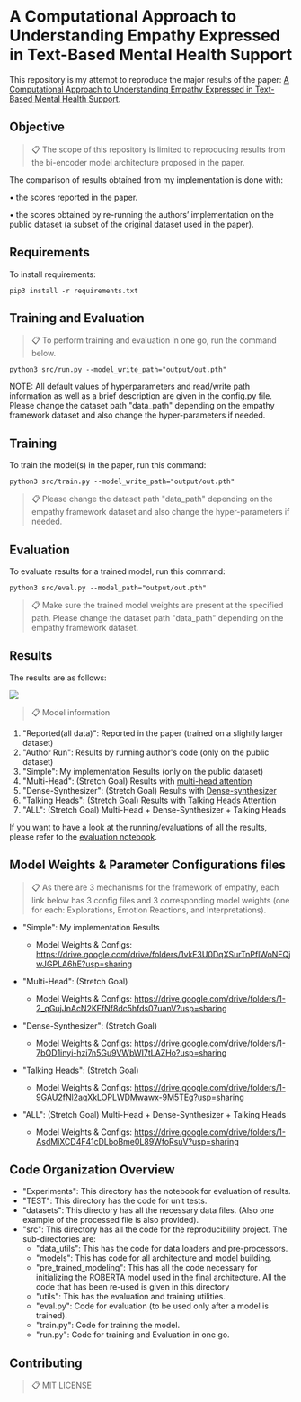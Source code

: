 # A Computational Approach to Understanding Empathy Expressed in Text-Based Mental Health Support

This repository is my attempt to reproduce the major results of the paper: [A Computational Approach to Understanding Empathy Expressed in Text-Based Mental Health Support](https://arxiv.org/pdf/2009.08441v1.pdf). 

## Objective

>📋 The scope of this repository is limited to reproducing results from the bi-encoder model architecture proposed in the paper.

The comparison of results obtained from my implementation is done with:

  • the scores reported in the paper.
  
  • the scores obtained by re-running the authors’ implementation on the public dataset (a subset of the original dataset used in the paper).



## Requirements

To install requirements:

```setup
pip3 install -r requirements.txt
```

## Training and Evaluation

>📋  To perform training and evaluation in one go, run the command below.

```train
python3 src/run.py --model_write_path="output/out.pth"
```

NOTE: All default values of hyperparameters and read/write path information as well as a brief description are given in the config.py file. Please change the dataset path "data_path" depending on the empathy framework dataset and also change the hyper-parameters if needed.

## Training

To train the model(s) in the paper, run this command:

```train
python3 src/train.py --model_write_path="output/out.pth"
```

>📋  Please change the dataset path "data_path" depending on the empathy framework dataset and also change the hyper-parameters if needed.

## Evaluation

To evaluate results for a trained model, run this command:

```eval
python3 src/eval.py --model_path="output/out.pth"
```

>📋  Make sure the trained model weights are present at the specified path. Please change the dataset path "data_path" depending on the empathy framework dataset.


## Results

The results are as follows:

<img src="https://user-images.githubusercontent.com/43536129/115950516-45375c00-a4f9-11eb-9659-2d51cec0abb6.jpg">


>📋  Model information

1. "Reported(all data)": Reported in the paper (trained on a slightly larger dataset)
2. "Author Run": Results by running author's code (only on the public dataset)
3. "Simple": My implementation Results (only on the public dataset)
4. "Multi-Head": (Stretch Goal) Results with [multi-head attention](https://arxiv.org/pdf/1706.03762.pdf)
5. "Dense-Synthesizer": (Stretch Goal) Results with [Dense-synthesizer](https://openreview.net/pdf?id=H-SPvQtMwm)
6. "Talking Heads": (Stretch Goal) Results with [Talking Heads Attention](https://arxiv.org/pdf/2003.02436.pdf)
7. "ALL": (Stretch Goal) Multi-Head + Dense-Synthesizer + Talking Heads


If you want to have a look at the running/evaluations of all the results, please refer to the [evaluation notebook](https://github.com/prabhnoor0212/Empathy-in-Mental-Health-Support/blob/main/Experiments/Empathy_experiments.ipynb).

## Model Weights & Parameter Configurations files

>📋  As there are 3 mechanisms for the framework of empathy, each link below has 3 config files and 3 corresponding model weights (one for each: Explorations, Emotion Reactions, and Interpretations).

- "Simple": My implementation Results
    - Model Weights & Configs: https://drive.google.com/drive/folders/1vkF3U0DqXSurTnPflWoNEQjwJGPLA6hE?usp=sharing

- "Multi-Head": (Stretch Goal)
    - Model Weights & Configs: https://drive.google.com/drive/folders/1-2_qGujJnAcN2KFfNf8dc5hfds07uanV?usp=sharing

- "Dense-Synthesizer": (Stretch Goal)
    - Model Weights & Configs: https://drive.google.com/drive/folders/1-7bQD1inyi-hzi7n5Gu9VWbWI7tLAZHo?usp=sharing

- "Talking Heads": (Stretch Goal)
    - Model Weights & Configs: https://drive.google.com/drive/folders/1-9GAU2fNl2aqXkLOPLWDMwawx-9M5TEg?usp=sharing

- "ALL": (Stretch Goal) Multi-Head + Dense-Synthesizer + Talking Heads
    - Model Weights & Configs: https://drive.google.com/drive/folders/1-AsdMiXCD4F41cDLboBme0L89WfoRsuV?usp=sharing


## Code Organization Overview

- "Experiments": This directory has the notebook for evaluation of results.
- "TEST": This directory has the code for unit tests.
- "datasets": This directory has all the necessary data files. (Also one example of the processed file is also provided).
- "src": This directory has all the code for the reproducibility project. The sub-directories are:
    - "data_utils": This has the code for data loaders and pre-processors.
    - "models": This has code for all architecture and model building.
    - "pre_trained_modeling": This has all the code necessary for initializing the ROBERTA model used in the final architecture. All the code that has been re-used is given in        this directory
    - "utils": This has the evaluation and training utilities.
    - "eval.py": Code for evaluation (to be used only after a model is trained).
    - "train.py": Code for training the model.
    - "run.py": Code for training and Evaluation in one go.


## Contributing

>📋  MIT LICENSE
